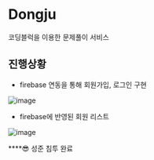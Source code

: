# Dongju

코딩블럭을 이용한 문제풀이 서비스

## 진행상황

- firebase 연동을 통해 회원가입, 로그인 구현

![image](https://github.com/aprkal12/Dongju/assets/49503858/2995c130-a8fb-4dc6-88a9-fe926e4496e4)

- firebase에 반영된 회원 리스트

![image](https://github.com/aprkal12/Dongju/assets/49503858/a3af3e9a-8ee2-4046-92f1-ad6c37a96e51)



****😎 성준 침투 완료 
